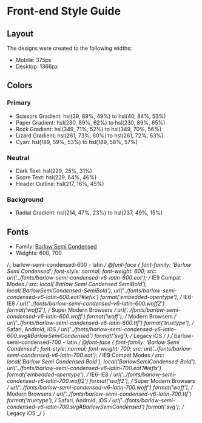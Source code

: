 # Front-end Style Guide

## Layout

The designs were created to the following widths:

- Mobile: 375px
- Desktop: 1366px

## Colors

### Primary

- Scissors Gradient: hsl(39, 89%, 49%) to hsl(40, 84%, 53%)
- Paper Gradient: hsl(230, 89%, 62%) to hsl(230, 89%, 65%)
- Rock Gradient: hsl(349, 71%, 52%) to hsl(349, 70%, 56%)
- Lizard Gradient: hsl(261, 73%, 60%) to hsl(261, 72%, 63%)
- Cyan: hsl(189, 59%, 53%) to hsl(189, 58%, 57%)

### Neutral

- Dark Text: hsl(229, 25%, 31%)
- Score Text: hsl(229, 64%, 46%)
- Header Outline: hsl(217, 16%, 45%)

### Background

- Radial Gradient: hsl(214, 47%, 23%) to hsl(237, 49%, 15%)

## Fonts

- Family: [Barlow Semi Condensed](https://fonts.google.com/specimen/Barlow+Semi+Condensed)
- Weights: 600, 700

/_ barlow-semi-condensed-600 - latin _/
@font-face {
font-family: 'Barlow Semi Condensed';
font-style: normal;
font-weight: 600;
src: url('../fonts/barlow-semi-condensed-v6-latin-600.eot'); /_ IE9 Compat Modes _/
src: local('Barlow Semi Condensed SemiBold'), local('BarlowSemiCondensed-SemiBold'),
url('../fonts/barlow-semi-condensed-v6-latin-600.eot?#iefix') format('embedded-opentype'), /_ IE6-IE8 _/
url('../fonts/barlow-semi-condensed-v6-latin-600.woff2') format('woff2'), /_ Super Modern Browsers _/
url('../fonts/barlow-semi-condensed-v6-latin-600.woff') format('woff'), /_ Modern Browsers _/
url('../fonts/barlow-semi-condensed-v6-latin-600.ttf') format('truetype'), /_ Safari, Android, iOS _/
url('../fonts/barlow-semi-condensed-v6-latin-600.svg#BarlowSemiCondensed') format('svg'); /_ Legacy iOS _/
}
/_ barlow-semi-condensed-700 - latin _/
@font-face {
font-family: 'Barlow Semi Condensed';
font-style: normal;
font-weight: 700;
src: url('../fonts/barlow-semi-condensed-v6-latin-700.eot'); /_ IE9 Compat Modes _/
src: local('Barlow Semi Condensed Bold'), local('BarlowSemiCondensed-Bold'),
url('../fonts/barlow-semi-condensed-v6-latin-700.eot?#iefix') format('embedded-opentype'), /_ IE6-IE8 _/
url('../fonts/barlow-semi-condensed-v6-latin-700.woff2') format('woff2'), /_ Super Modern Browsers _/
url('../fonts/barlow-semi-condensed-v6-latin-700.woff') format('woff'), /_ Modern Browsers _/
url('../fonts/barlow-semi-condensed-v6-latin-700.ttf') format('truetype'), /_ Safari, Android, iOS _/
url('../fonts/barlow-semi-condensed-v6-latin-700.svg#BarlowSemiCondensed') format('svg'); /_ Legacy iOS _/
}
